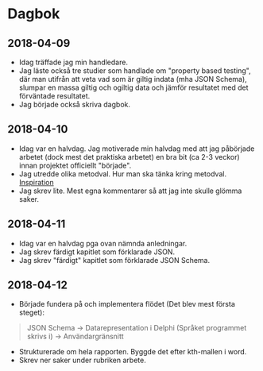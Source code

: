 # Dagbok

## 2018-04-09

- Idag träffade jag min handledare.
- Jag läste också tre studier som handlade om "property based testing", där man utifrån att veta vad som är giltig indata (mha JSON Schema), slumpar en massa giltig och ogiltig data och jämför resultatet med det förväntade resultatet.
- Jag började också skriva dagbok.

## 2018-04-10

- Idag var en halvdag. Jag motiverade min halvdag med att jag påbörjade arbetet (dock mest det praktiska arbetet) en bra bit (ca 2-3 veckor) innan projektet officiellt "började".
- Jag utredde olika metodval. Hur man ska tänka kring metodval.
[Inspiration](http://www.eippee.eu/cms/Default.aspx?tabid=3284)
- Jag skrev lite. Mest egna kommentarer så att jag inte skulle glömma saker.

## 2018-04-11

- Idag var en halvdag pga ovan nämnda anledningar.
- Jag skrev färdigt kapitlet som förklarade JSON.
- Jag skrev "färdigt" kapitlet som förklarade JSON Schema.

## 2018-04-12

- Började fundera på och implementera flödet (Det blev mest första steget): 

 > JSON Schema -> Datarepresentation i Delphi (Språket programmet skrivs i) -> Användargränsnitt

- Strukturerade om hela rapporten. Byggde det efter kth-mallen i word.
- Skrev ner saker under rubriken arbete.

